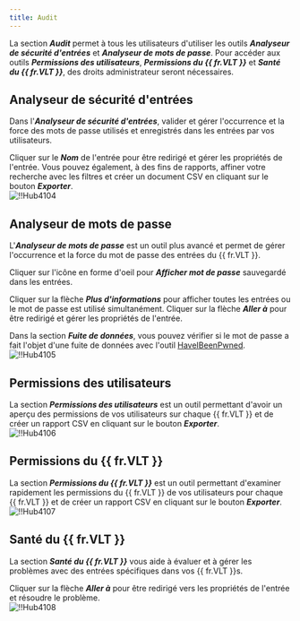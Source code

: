 ```yaml
---
title: Audit
---
```

La section ***Audit*** permet à tous les utilisateurs d'utiliser les outils ***Analyseur de sécurité d'entrées*** et ***Analyseur de mots de passe***. Pour accéder aux outils ***Permissions des utilisateurs***, ***Permissions du {{ fr.VLT }}*** et ***Santé du {{ fr.VLT }}***, des droits administrateur seront nécessaires.  

## Analyseur de sécurité d'entrées 

Dans l'***Analyseur de sécurité d'entrées***, valider et gérer l'occurrence et la force des mots de passe utilisés et enregistrés dans les entrées par vos utilisateurs.  

Cliquer sur le ***Nom*** de l'entrée pour être redirigé et gérer les propriétés de l'entrée. Vous pouvez également, à des fins de rapports, affiner votre recherche avec les filtres et créer un document CSV en cliquant sur le bouton ***Exporter***.  
![!!Hub4104](https://webdevolutions.azureedge.net/docs/fr/hub/Hub4104.png) 

## Analyseur de mots de passe 

L'***Analyseur de mots de passe*** est un outil plus avancé et permet de gérer l'occurrence et la force du mot de passe des entrées du {{ fr.VLT }}.  

Cliquer sur l'icône en forme d'oeil pour ***Afficher mot de passe*** sauvegardé dans les entrées.  

Cliquer sur la flèche ***Plus d'informations*** pour afficher toutes les entrées ou le mot de passe est utilisé simultanément. Cliquer sur la flèche ***Aller à*** pour être redirigé et gérer les propriétés de l'entrée.  

Dans la section ***Fuite de données***, vous pouvez vérifier si le mot de passe a fait l'objet d'une fuite de données avec l'outil [HaveIBeenPwned](https://haveibeenpwned.com/).  
![!!Hub4105](https://webdevolutions.azureedge.net/docs/fr/hub/Hub4105.png) 

## Permissions des utilisateurs 

La section ***Permissions des utilisateurs*** est un outil permettant d'avoir un aperçu des permissions de vos utilisateurs sur chaque {{ fr.VLT }} et de créer un rapport CSV en cliquant sur le bouton ***Exporter***.  
![!!Hub4106](https://webdevolutions.azureedge.net/docs/fr/hub/Hub4106.png) 

## Permissions du {{ fr.VLT }} 

La section ***Permissions du {{ fr.VLT }}*** est un outil permettant d'examiner rapidement les permissions du {{ fr.VLT }} de vos utilisateurs pour chaque {{ fr.VLT }} et de créer un rapport CSV en cliquant sur le bouton ***Exporter***.  
![!!Hub4107](https://webdevolutions.azureedge.net/docs/fr/hub/Hub4107.png) 

## Santé du {{ fr.VLT }} 

La section ***Santé du {{ fr.VLT }}*** vous aide à évaluer et à gérer les problèmes avec des entrées spécifiques dans vos {{ fr.VLT }}s.  

Cliquer sur la flèche ***Aller à*** pour être redirigé vers les propriétés de l'entrée et résoudre le problème.  
![!!Hub4108](https://webdevolutions.azureedge.net/docs/fr/hub/Hub4108.png) 
